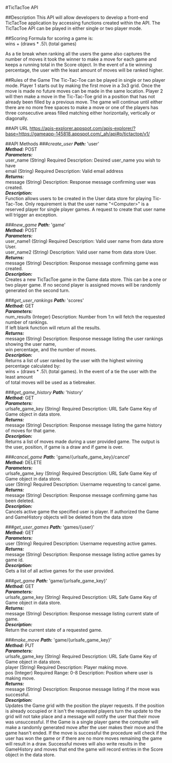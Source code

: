 #TicTacToe API

##Description
This API will allow developers to develop a front-end TicTacToe application by accessing functions created within
the API.  The TicTacToe API can be played in either single or two player mode.

##Scoring
Formula for scoring a game is:<br>
wins + (draws * .5)\ (total games)

As a tie break when ranking all the users the game also captures the number of moves it took the winner to make a move for each game and keeps a running total in the Score object.  In the event of a tie winning percentage, the user with the least amount of moves will be ranked higher.

##Rules of the Game
The Tic-Tac-Toe can be played in single or two player mode.  Player 1 starts out by making the first move in a 3x3 grid.  Once the move is made no future moves can be made in the same location.  Player 2 will then make a move in the Tic-Tac-Toe grid in a position that has not already been filled by a previous move.  The game will continue until either there are no more free spaces to make a move or one of the players has three consecutive areas filled matching either horizontally, vertically or diagonally.

##API URL
https://apis-explorer.appspot.com/apis-explorer/?base=https://gameapp-145818.appspot.com/_ah/api#p/tictactoe/v1/

##API Methods
###*create_user*
<b>_Path:_</b> 'user' <br>
<b>_Method:_</b> POST <br>
<b>_Parameters:_</b><br>
user_name (String) Required Description: Desired user_name you wish to have<br>
email (String) Required Description: Valid email address<br>
<b>_Returns:_</b><br>
message (String) Description: Response message confirming user was created.<br>
<b>_Description:_</b> <br>
Function allows users to be created in the User data store for playing Tic-Tac-Toe.  Only requirement is that the user name "\<Computer>" is a reserved player for single player games.  A request to create that user name will trigger an exception.<br>

###*new_game*
<b>_Path:_</b> 'game' <br>
<b>_Method:_</b> POST <br>
<b>_Parameters:_</b><br>
user_name1 (String) Required Description: Valid user name from data store User.<br>
user_name2 (String) Description: Valid user name from data store User.<br>
<b>_Returns:_</b><br>
message (String) Description: Response message confirming game was created.</br>
<b>_Description:_</b> <br>
Creates a new TicTacToe game in the Game data store.  This can be a one or two player game.  If no second player is assigned moves will be randomly generated on the second turn.<br>

###*get_user_rankings*
<b>_Path:_</b> 'scores' <br>
<b>_Method:_</b> GET <br>
<b>_Parameters:_</b><br>
num_results (Integer) Description: Number from 1:n will fetch the requested number of rankings.<br>
If left blank function will return all the results.<br>
<b>_Returns:_</b><br>
message (String) Description: Response message listing the user rankings showing the user name,<br>
win percentage, and the number of moves.<br>
<b>_Description:_</b><br>
Returns a list of user ranked by the user with the highest winning percentage calculated by:<br>
wins + (draws * .5)\ (total games).  In the event of a tie the user with the least amount<br>
of total moves will be used as a tiebreaker.<br>

###*get_game_history*
<b>_Path:_</b> 'history' <br>
<b>_Method:_</b> GET <br>
<b>_Parameters:_</b><br>
urlsafe_game_key (String) Required Description: URL Safe Game Key of Game object in data store.<br>
<b>_Returns:_</b><br>
message (String) Description: Response message listing the game history of moves for that game.<br>
<b>_Description:_</b><br>
Returns a list of moves made during a user provided game.  The output is the user, position, if game is a draw and if game is over.<br>

###*cancel_game*
<b>_Path:_</b> 'game/{urlsafe_game_key}/cancel' <br>
<b>_Method:_</b> DELETE <br>
<b>_Parameters:_</b><br>
urlsafe_game_key (String) Required Description: URL Safe Game Key of Game object in data store.<br>
user (String) Required Description: Username requesting to cancel game.<br>
<b>_Returns:_</b><br>
message (String) Description: Response message confirming game has been deleted.<br>
<b>_Description:_</b><br>
Cancels active game the specified user is player.  If authorized the Game and GameHistory objects will be deleted from the data  store<br>

###*get_user_games*
<b>_Path:_</b> 'games/{user}' <br>
<b>_Method:_</b> GET <br>
<b>_Parameters:_</b><br>
user (String) Required Description: Username requesting active games.<br>
<b>_Returns:_</b><br>
message (String) Description: Response message listing active games by game id.<br>
<b>_Description:_</b><br>
Gets a list of all active games for the user provided.<br>

###*get_game*
<b>_Path:_</b> 'game/{urlsafe_game_key}' <br>
<b>_Method:_</b> GET <br>
<b>_Parameters:_</b><br>
urlsafe_game_key (String) Required Description: URL Safe Game Key of Game object in data store.<br>
<b>_Returns:_</b><br>
message (String) Description: Response message listing current state of game.<br>
<b>_Description:_</b><br>
Return the current state of a requested game.<br>

###*make_move*
<b>_Path:_</b> 'game/{urlsafe_game_key}' <br>
<b>_Method:_</b> PUT <br>
<b>_Parameters:_</b><br>
urlsafe_game_key (String) Required Description: URL Safe Game Key of Game object in data store.<br>
player (String) Required Description: Player making move.<br>
pos (Integer) Required Range: 0-8 Description: Position where user is making move.<br>
<b>_Returns:_</b><br>
message (String) Description: Response message listing if the move was successful.<br>
<b>_Description:_</b><br>
Updates the Game grid with the position the player requests.  If the position is already occupied or it isn't the requested players turn the update to the grid will not take place and a message will notify the user that their move was unsuccessful.  If the Game is a single player game the computer will make a randomly generated move after the user makes their move and the game hasn't ended.   If the move is successful the procedure will check if the user has won the game or if there are no more moves remaining the game will result in a draw.  Successful moves will also write results in the GameHistory and moves that end the game will record entries in the Score object in the data store.<br>
